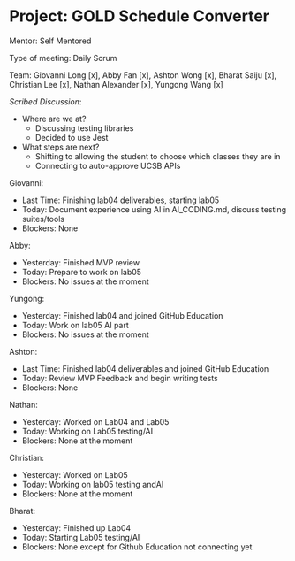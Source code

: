 # Project: GOLD Schedule Converter

Mentor: Self Mentored

Type of meeting: Daily Scrum

Team: Giovanni Long [x], Abby Fan [x], Ashton Wong [x], Bharat Saiju [x], Christian Lee [x], Nathan Alexander [x], Yungong Wang [x]

*Scribed Discussion*:
- Where are we at?
  - Discussing testing libraries
  - Decided to use Jest
- What steps are next?
  - Shifting to allowing the student to choose which classes they are in
  - Connecting to auto-approve UCSB APIs

Giovanni:
 - Last Time: Finishing lab04 deliverables, starting lab05
 - Today: Document experience using AI in AI_CODING.md, discuss testing suites/tools
 - Blockers: None

Abby:
 - Yesterday: Finished MVP review
 - Today: Prepare to work on lab05
 - Blockers: No issues at the moment

Yungong:
 - Yesterday: Finished lab04 and joined GitHub Education
 - Today: Work on lab05 AI part
 - Blockers: No issues at the moment

Ashton:
 - Last Time: Finished lab04 deliverables and joined GitHub Education
 - Today: Review MVP Feedback and begin writing tests
 - Blockers: None

Nathan:
- Yesterday: Worked on Lab04 and Lab05
- Today: Working on Lab05 testing/AI
- Blockers: None at the moment

Christian:
- Yesterday: Worked on Lab05
- Today: Working on lab05 testing andAI
- Blockers: None at the moment

Bharat:
- Yesterday: Finished up Lab04
- Today: Starting Lab05 testing/AI
- Blockers: None except for Github Education not connecting yet
